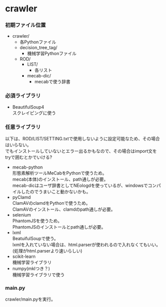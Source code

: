 # crawler

### 初期ファイル位置
* crawler/  
  * 各Pythonファイル  
  * decision_tree_tag/  
    * 機械学習Pythonファイル  
  * ROD/  
    * LIST/  
      * 各リスト  
    * mecab-dic/  
      * mecabで使う辞書  
      
### 必須ライブラリ
* BeautifulSoup4  
 スクレイピングに使う  

### 任意ライブラリ
以下は、ROD/LIST/SETTING.txtで使用しないように設定可能なため、その場合はいらない。  
でもインストールしていないとエラー出るかもなので、その場合はimport文をtryで囲むとかでいける?  
* mecab-python  
 形態素解析ツールMeCabをPythonで使うため。  
 mecab(本体)のインストール、path通しが必要。  
 mecab-dicはユーザ辞書としてNEologdを使っているが、windowsでコンパイルしたのでうまいこと動かないかも。  
* pyClamd  
 ClamAVのclamdをPythonで使うため。  
 ClamAVのインストール、clamdのpath通しが必要。  
* selenium  
 PhantomJSを使うため。  
 PhantomJSのインストールとpath通しが必要。 
* lxml  
 BeatuifulSoupで使う。  
 lxmlを入れていない場合は、html.parserが使われるので入れなくてもいい。(処理がhtml.parserより速いらしい)  
* scikit-learn  
 機械学習ライブラリ  
* numpy(mklつき？)  
 機械学習ライブラリで使う

### main.py
crawler/main.pyを実行。  

